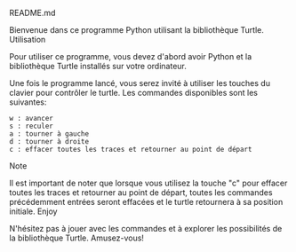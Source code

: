 README.md

Bienvenue dans ce programme Python utilisant la bibliothèque Turtle.
Utilisation

Pour utiliser ce programme, vous devez d'abord avoir Python et la bibliothèque Turtle installés sur votre ordinateur.

Une fois le programme lancé, vous serez invité à utiliser les touches du clavier pour contrôler le turtle. Les commandes disponibles sont les suivantes:

    w : avancer
    s : reculer
    a : tourner à gauche
    d : tourner à droite
    c : effacer toutes les traces et retourner au point de départ

Note

Il est important de noter que lorsque vous utilisez la touche "c" pour effacer toutes les traces et retourner au point de départ, toutes les commandes précédemment entrées seront effacées et le turtle retournera à sa position initiale.
Enjoy

N'hésitez pas à jouer avec les commandes et à explorer les possibilités de la bibliothèque Turtle. Amusez-vous!
